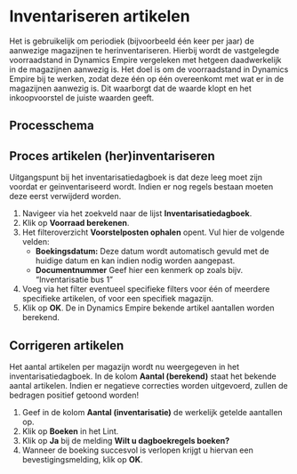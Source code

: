 # Inventariseren artikelen

Het is gebruikelijk om periodiek (bijvoorbeeld één keer per jaar) de aanwezige magazijnen te herinventariseren. Hierbij wordt de vastgelegde voorraadstand in Dynamics Empire vergeleken met hetgeen daadwerkelijk in de magazijnen aanwezig is. Het doel is om de voorraadstand in Dynamics Empire bij te werken, zodat deze één op één overeenkomt met wat er in de magazijnen aanwezig is. Dit waarborgt dat de waarde klopt en het inkoopvoorstel de juiste waarden geeft.

## Processchema

## Proces artikelen (her)inventariseren

Uitgangspunt bij het inventarisatiedagboek is dat deze leeg moet zijn voordat er geinventariseerd wordt. Indien er nog regels bestaan moeten deze eerst verwijderd worden. 

1. Navigeer via het zoekveld naar de lijst **Inventarisatiedagboek**.
2. Klik op  **Voorraad berekenen**.
3. Het filteroverzicht **Voorstelposten ophalen** opent. Vul hier de volgende velden:
	* **Boekingsdatum:** Deze datum wordt automatisch gevuld met de huidige datum en kan indien nodig worden aangepast.
	* **Documentnummer** Geef hier een kenmerk op zoals bijv. “Inventarisatie bus 1” 
4. Voeg via het filter eventueel specifieke filters voor één of meerdere specifieke artikelen, of voor een specifiek magazijn.
5. Klik op **OK**. De in Dynamics Empire bekende artikel aantallen worden berekend. 

## Corrigeren artikelen

Het aantal artikelen per magazijn wordt nu weergegeven in het inventarisatiedagboek. In de kolom **Aantal (berekend)** staat het bekende aantal artikelen. Indien er negatieve correcties worden uitgevoerd, zullen de bedragen positief getoond worden!

 1. Geef in de kolom **Aantal (inventarisatie)** de werkelijk getelde aantallen op. 
 2. Klik op **Boeken** in het Lint. 
 3. Klik op **Ja** bij de melding **Wilt u dagboekregels boeken?**
 4. Wanneer de boeking succesvol is verlopen krijgt u hiervan een bevestigingsmelding, klik op **OK**. 


<!--stackedit_data:
eyJoaXN0b3J5IjpbMTE2NzU1NTAxMiwtMTgzNzg2MTQ0Nl19
-->